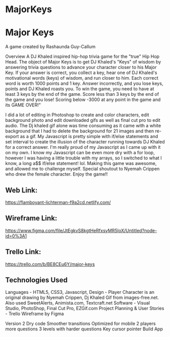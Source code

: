 # MajorKeys

# Major Keys 
A game created by Rashaunda Guy-Callum

Overview
A DJ Khaled inspired hip-hop trivia game for the "true" Hip Hop Head. The object of Major Keys is to get DJ Khaled's "Keys" of wisdom by answering trivia questions to advance your character closer to his Major Key. If your answer is correct, you collect a key, hear one of DJ Khaled's motivational words (keys) of wisdom, and run closer to him. Each correct word is worth 1000 points and 1 key. Answer incorrectly, and you lose keys, points and DJ Khaled roasts you. To win the game, you need to have at least 3 keys by the end of the game. Score less than 3 keys by the end of the game and you lose! Scoring below -3000 at any point in the game and its GAME OVER!"

I did a lot of editing in Photoshop to create and color characters, edit background photo and edit downloaded gifs as well as final cut pro to edit audio. The Dj khaled gif alone was time consuming as it came with a white background that I had to delete the background for 21 images and then re-export as a gif. My Javascript is pretty simple with if/else statements and set interval to create the illusion of the character running towards DJ Khaled for a correct answer. I'm really proud of my Javascript as I came up with it on my own. I know my Javascript can be even more dry with a for loop, however I was having a little trouble with my arrays, so I switched to what I know, a long a$$ if/else statement! lol. Making this game was awesome, and allowed me to challenge myself. Special shoutout to Nyemah Crippen who drew the female character. Enjoy the game!!

## Web Link:
https://flamboyant-lichterman-f9a2cd.netlify.com/

## Wireframe Link:
https://www.figma.com/file/JtEgkvS8kgtHeRfxsyMR5IoX/Untitled?node-id=0%3A1

## Trello Link:
https://trello.com/b/BE8CEu6Y/major-keys

## Technologies Used
Languages - HTML5, CSS3, Javascript, 
Design - Player Character is an original drawing by Nyemah Crippen, Dj Khaled Gif from images-free.net. Also used SweetAlerts, Animista.com, Textcraft.net 
Software - Visual Studio, PhotoShop, Final Cut Pro, EZGif.com
Project Planning & User Stories - Trello
Wireframe by Figma


Version 2
Dry code
Smoother transitions
Optimized for mobile
2 players
more questions
3 levels with harder questions
Key cursor pointer
Build App
